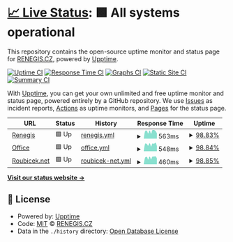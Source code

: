 # [📈 Live Status](https://renegis.github.io/upptime): <!--live status--> **🟩 All systems operational**

This repository contains the open-source uptime monitor and status page for [RENEGIS.CZ](https://renegis.github.io/upptime), powered by [Upptime](https://github.com/upptime/upptime).

[![Uptime CI](https://github.com/renegis/upptime/workflows/Uptime%20CI/badge.svg)](https://github.com/renegis/upptime/actions?query=workflow%3A%22Uptime+CI%22)
[![Response Time CI](https://github.com/renegis/upptime/workflows/Response%20Time%20CI/badge.svg)](https://github.com/renegis/upptime/actions?query=workflow%3A%22Response+Time+CI%22)
[![Graphs CI](https://github.com/renegis/upptime/workflows/Graphs%20CI/badge.svg)](https://github.com/renegis/upptime/actions?query=workflow%3A%22Graphs+CI%22)
[![Static Site CI](https://github.com/renegis/upptime/workflows/Static%20Site%20CI/badge.svg)](https://github.com/renegis/upptime/actions?query=workflow%3A%22Static+Site+CI%22)
[![Summary CI](https://github.com/renegis/upptime/workflows/Summary%20CI/badge.svg)](https://github.com/renegis/upptime/actions?query=workflow%3A%22Summary+CI%22)

With [Upptime](https://upptime.js.org), you can get your own unlimited and free uptime monitor and status page, powered entirely by a GitHub repository. We use [Issues](https://github.com/renegis/upptime/issues) as incident reports, [Actions](https://github.com/renegis/upptime/actions) as uptime monitors, and [Pages](https://renegis.github.io/upptime) for the status page.

<!--start: status pages-->
<!-- This summary is generated by Upptime (https://github.com/upptime/upptime) -->
<!-- Do not edit this manually, your changes will be overwritten -->
<!-- prettier-ignore -->
| URL | Status | History | Response Time | Uptime |
| --- | ------ | ------- | ------------- | ------ |
| <img alt="" src="https://icons.duckduckgo.com/ip3/www.renegis.cz.ico" height="13"> [Renegis](https://www.renegis.cz) | 🟩 Up | [renegis.yml](https://github.com/renegis/upptime/commits/HEAD/history/renegis.yml) | <details><summary><img alt="Response time graph" src="./graphs/renegis/response-time-week.png" height="20"> 563ms</summary><br><a href="https://renegis.github.io/upptime/history/renegis"><img alt="Response time 694" src="https://img.shields.io/endpoint?url=https%3A%2F%2Fraw.githubusercontent.com%2Frenegis%2Fupptime%2FHEAD%2Fapi%2Frenegis%2Fresponse-time.json"></a><br><a href="https://renegis.github.io/upptime/history/renegis"><img alt="24-hour response time 419" src="https://img.shields.io/endpoint?url=https%3A%2F%2Fraw.githubusercontent.com%2Frenegis%2Fupptime%2FHEAD%2Fapi%2Frenegis%2Fresponse-time-day.json"></a><br><a href="https://renegis.github.io/upptime/history/renegis"><img alt="7-day response time 563" src="https://img.shields.io/endpoint?url=https%3A%2F%2Fraw.githubusercontent.com%2Frenegis%2Fupptime%2FHEAD%2Fapi%2Frenegis%2Fresponse-time-week.json"></a><br><a href="https://renegis.github.io/upptime/history/renegis"><img alt="30-day response time 1652" src="https://img.shields.io/endpoint?url=https%3A%2F%2Fraw.githubusercontent.com%2Frenegis%2Fupptime%2FHEAD%2Fapi%2Frenegis%2Fresponse-time-month.json"></a><br><a href="https://renegis.github.io/upptime/history/renegis"><img alt="1-year response time 735" src="https://img.shields.io/endpoint?url=https%3A%2F%2Fraw.githubusercontent.com%2Frenegis%2Fupptime%2FHEAD%2Fapi%2Frenegis%2Fresponse-time-year.json"></a></details> | <details><summary><a href="https://renegis.github.io/upptime/history/renegis">98.83%</a></summary><a href="https://renegis.github.io/upptime/history/renegis"><img alt="All-time uptime 96.28%" src="https://img.shields.io/endpoint?url=https%3A%2F%2Fraw.githubusercontent.com%2Frenegis%2Fupptime%2FHEAD%2Fapi%2Frenegis%2Fuptime.json"></a><br><a href="https://renegis.github.io/upptime/history/renegis"><img alt="24-hour uptime 100.00%" src="https://img.shields.io/endpoint?url=https%3A%2F%2Fraw.githubusercontent.com%2Frenegis%2Fupptime%2FHEAD%2Fapi%2Frenegis%2Fuptime-day.json"></a><br><a href="https://renegis.github.io/upptime/history/renegis"><img alt="7-day uptime 98.83%" src="https://img.shields.io/endpoint?url=https%3A%2F%2Fraw.githubusercontent.com%2Frenegis%2Fupptime%2FHEAD%2Fapi%2Frenegis%2Fuptime-week.json"></a><br><a href="https://renegis.github.io/upptime/history/renegis"><img alt="30-day uptime 58.83%" src="https://img.shields.io/endpoint?url=https%3A%2F%2Fraw.githubusercontent.com%2Frenegis%2Fupptime%2FHEAD%2Fapi%2Frenegis%2Fuptime-month.json"></a><br><a href="https://renegis.github.io/upptime/history/renegis"><img alt="1-year uptime 93.84%" src="https://img.shields.io/endpoint?url=https%3A%2F%2Fraw.githubusercontent.com%2Frenegis%2Fupptime%2FHEAD%2Fapi%2Frenegis%2Fuptime-year.json"></a></details>
| <img alt="" src="https://icons.duckduckgo.com/ip3/office.roubicek.net.ico" height="13"> [Office](https://office.roubicek.net) | 🟩 Up | [office.yml](https://github.com/renegis/upptime/commits/HEAD/history/office.yml) | <details><summary><img alt="Response time graph" src="./graphs/office/response-time-week.png" height="20"> 548ms</summary><br><a href="https://renegis.github.io/upptime/history/office"><img alt="Response time 510" src="https://img.shields.io/endpoint?url=https%3A%2F%2Fraw.githubusercontent.com%2Frenegis%2Fupptime%2FHEAD%2Fapi%2Foffice%2Fresponse-time.json"></a><br><a href="https://renegis.github.io/upptime/history/office"><img alt="24-hour response time 408" src="https://img.shields.io/endpoint?url=https%3A%2F%2Fraw.githubusercontent.com%2Frenegis%2Fupptime%2FHEAD%2Fapi%2Foffice%2Fresponse-time-day.json"></a><br><a href="https://renegis.github.io/upptime/history/office"><img alt="7-day response time 548" src="https://img.shields.io/endpoint?url=https%3A%2F%2Fraw.githubusercontent.com%2Frenegis%2Fupptime%2FHEAD%2Fapi%2Foffice%2Fresponse-time-week.json"></a><br><a href="https://renegis.github.io/upptime/history/office"><img alt="30-day response time 511" src="https://img.shields.io/endpoint?url=https%3A%2F%2Fraw.githubusercontent.com%2Frenegis%2Fupptime%2FHEAD%2Fapi%2Foffice%2Fresponse-time-month.json"></a><br><a href="https://renegis.github.io/upptime/history/office"><img alt="1-year response time 513" src="https://img.shields.io/endpoint?url=https%3A%2F%2Fraw.githubusercontent.com%2Frenegis%2Fupptime%2FHEAD%2Fapi%2Foffice%2Fresponse-time-year.json"></a></details> | <details><summary><a href="https://renegis.github.io/upptime/history/office">98.84%</a></summary><a href="https://renegis.github.io/upptime/history/office"><img alt="All-time uptime 98.13%" src="https://img.shields.io/endpoint?url=https%3A%2F%2Fraw.githubusercontent.com%2Frenegis%2Fupptime%2FHEAD%2Fapi%2Foffice%2Fuptime.json"></a><br><a href="https://renegis.github.io/upptime/history/office"><img alt="24-hour uptime 100.00%" src="https://img.shields.io/endpoint?url=https%3A%2F%2Fraw.githubusercontent.com%2Frenegis%2Fupptime%2FHEAD%2Fapi%2Foffice%2Fuptime-day.json"></a><br><a href="https://renegis.github.io/upptime/history/office"><img alt="7-day uptime 98.84%" src="https://img.shields.io/endpoint?url=https%3A%2F%2Fraw.githubusercontent.com%2Frenegis%2Fupptime%2FHEAD%2Fapi%2Foffice%2Fuptime-week.json"></a><br><a href="https://renegis.github.io/upptime/history/office"><img alt="30-day uptime 99.42%" src="https://img.shields.io/endpoint?url=https%3A%2F%2Fraw.githubusercontent.com%2Frenegis%2Fupptime%2FHEAD%2Fapi%2Foffice%2Fuptime-month.json"></a><br><a href="https://renegis.github.io/upptime/history/office"><img alt="1-year uptime 99.55%" src="https://img.shields.io/endpoint?url=https%3A%2F%2Fraw.githubusercontent.com%2Frenegis%2Fupptime%2FHEAD%2Fapi%2Foffice%2Fuptime-year.json"></a></details>
| <img alt="" src="https://icons.duckduckgo.com/ip3/www.roubicek.net.ico" height="13"> [Roubicek.net](https://www.roubicek.net) | 🟩 Up | [roubicek-net.yml](https://github.com/renegis/upptime/commits/HEAD/history/roubicek-net.yml) | <details><summary><img alt="Response time graph" src="./graphs/roubicek-net/response-time-week.png" height="20"> 460ms</summary><br><a href="https://renegis.github.io/upptime/history/roubicek-net"><img alt="Response time 515" src="https://img.shields.io/endpoint?url=https%3A%2F%2Fraw.githubusercontent.com%2Frenegis%2Fupptime%2FHEAD%2Fapi%2Froubicek-net%2Fresponse-time.json"></a><br><a href="https://renegis.github.io/upptime/history/roubicek-net"><img alt="24-hour response time 405" src="https://img.shields.io/endpoint?url=https%3A%2F%2Fraw.githubusercontent.com%2Frenegis%2Fupptime%2FHEAD%2Fapi%2Froubicek-net%2Fresponse-time-day.json"></a><br><a href="https://renegis.github.io/upptime/history/roubicek-net"><img alt="7-day response time 460" src="https://img.shields.io/endpoint?url=https%3A%2F%2Fraw.githubusercontent.com%2Frenegis%2Fupptime%2FHEAD%2Fapi%2Froubicek-net%2Fresponse-time-week.json"></a><br><a href="https://renegis.github.io/upptime/history/roubicek-net"><img alt="30-day response time 1119" src="https://img.shields.io/endpoint?url=https%3A%2F%2Fraw.githubusercontent.com%2Frenegis%2Fupptime%2FHEAD%2Fapi%2Froubicek-net%2Fresponse-time-month.json"></a><br><a href="https://renegis.github.io/upptime/history/roubicek-net"><img alt="1-year response time 534" src="https://img.shields.io/endpoint?url=https%3A%2F%2Fraw.githubusercontent.com%2Frenegis%2Fupptime%2FHEAD%2Fapi%2Froubicek-net%2Fresponse-time-year.json"></a></details> | <details><summary><a href="https://renegis.github.io/upptime/history/roubicek-net">98.85%</a></summary><a href="https://renegis.github.io/upptime/history/roubicek-net"><img alt="All-time uptime 94.97%" src="https://img.shields.io/endpoint?url=https%3A%2F%2Fraw.githubusercontent.com%2Frenegis%2Fupptime%2FHEAD%2Fapi%2Froubicek-net%2Fuptime.json"></a><br><a href="https://renegis.github.io/upptime/history/roubicek-net"><img alt="24-hour uptime 100.00%" src="https://img.shields.io/endpoint?url=https%3A%2F%2Fraw.githubusercontent.com%2Frenegis%2Fupptime%2FHEAD%2Fapi%2Froubicek-net%2Fuptime-day.json"></a><br><a href="https://renegis.github.io/upptime/history/roubicek-net"><img alt="7-day uptime 98.85%" src="https://img.shields.io/endpoint?url=https%3A%2F%2Fraw.githubusercontent.com%2Frenegis%2Fupptime%2FHEAD%2Fapi%2Froubicek-net%2Fuptime-week.json"></a><br><a href="https://renegis.github.io/upptime/history/roubicek-net"><img alt="30-day uptime 58.84%" src="https://img.shields.io/endpoint?url=https%3A%2F%2Fraw.githubusercontent.com%2Frenegis%2Fupptime%2FHEAD%2Fapi%2Froubicek-net%2Fuptime-month.json"></a><br><a href="https://renegis.github.io/upptime/history/roubicek-net"><img alt="1-year uptime 93.84%" src="https://img.shields.io/endpoint?url=https%3A%2F%2Fraw.githubusercontent.com%2Frenegis%2Fupptime%2FHEAD%2Fapi%2Froubicek-net%2Fuptime-year.json"></a></details>

<!--end: status pages-->

[**Visit our status website →**](https://renegis.github.io/upptime)

## 📄 License

- Powered by: [Upptime](https://github.com/upptime/upptime)
- Code: [MIT](./LICENSE) © [RENEGIS.CZ](https://renegis.github.io/upptime)
- Data in the `./history` directory: [Open Database License](https://opendatacommons.org/licenses/odbl/1-0/)
